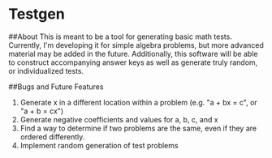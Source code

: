 # Testgen

##About
This is meant to be a tool for generating basic math tests. Currently, I'm developing it for simple algebra problems, but more advanced material may be added in the future. Additionally, this software will be able to construct accompanying answer keys as well as generate truly random, or individualized tests.

##Bugs and Future Features
1.  Generate x in a different location within a problem (e.g. "a + bx = c", or "a + b = cx")
2.  Generate negative coefficients and values for a, b, c, and x
3.  Find a way to determine if two problems are the same, even if they are ordered differently.
4.  Implement random generation of test problems

